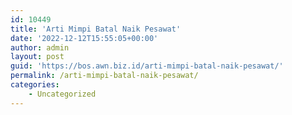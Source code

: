```yaml
---
id: 10449
title: 'Arti Mimpi Batal Naik Pesawat'
date: '2022-12-12T15:55:05+00:00'
author: admin
layout: post
guid: 'https://bos.awn.biz.id/arti-mimpi-batal-naik-pesawat/'
permalink: /arti-mimpi-batal-naik-pesawat/
categories:
    - Uncategorized
---
```


